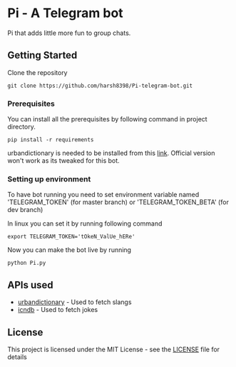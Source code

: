 # Pi - A Telegram bot

Pi that adds little more fun to group chats.

## Getting Started

Clone the repository

```
git clone https://github.com/harsh8398/Pi-telegram-bot.git
```

### Prerequisites

You can install all the prerequisites by following command in project directory.

```
pip install -r requirements
```

urbandictionary is needed to be installed from this [link](https://github.com/harsh8398/urbandictionary-py). Official version won't work as its tweaked for this bot.

### Setting up environment

To have bot running you need to set environment variable named 'TELEGRAM_TOKEN' (for master branch) or 'TELEGRAM_TOKEN_BETA' (for dev branch)

In linux you can set it by running following command

```
export TELEGRAM_TOKEN='tOkeN_ValUe_hERe'
```

Now you can make the bot live by running
```
python Pi.py
```

## APIs used

* [urbandictionary](https://www.urbandictionary.com/) - Used to fetch slangs
* [icndb](http://www.icndb.com/api/) - Used to fetch jokes

## License

This project is licensed under the MIT License - see the [LICENSE](LICENSE) file for details
